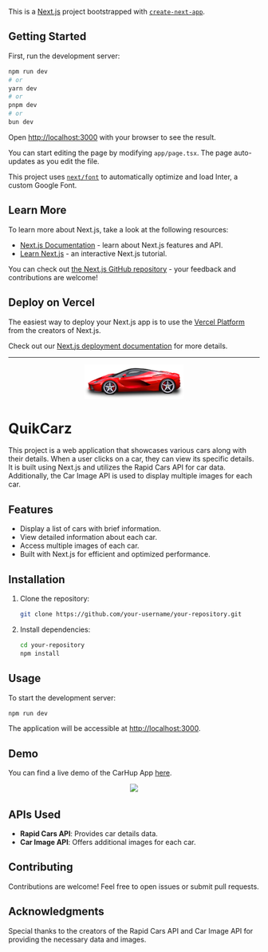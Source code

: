 This is a [Next.js](https://nextjs.org/) project bootstrapped with [`create-next-app`](https://github.com/vercel/next.js/tree/canary/packages/create-next-app).

## Getting Started

First, run the development server:

```bash
npm run dev
# or
yarn dev
# or
pnpm dev
# or
bun dev
```

Open [http://localhost:3000](http://localhost:3000) with your browser to see the result.

You can start editing the page by modifying `app/page.tsx`. The page auto-updates as you edit the file.

This project uses [`next/font`](https://nextjs.org/docs/basic-features/font-optimization) to automatically optimize and load Inter, a custom Google Font.

## Learn More

To learn more about Next.js, take a look at the following resources:

- [Next.js Documentation](https://nextjs.org/docs) - learn about Next.js features and API.
- [Learn Next.js](https://nextjs.org/learn) - an interactive Next.js tutorial.

You can check out [the Next.js GitHub repository](https://github.com/vercel/next.js/) - your feedback and contributions are welcome!

## Deploy on Vercel

The easiest way to deploy your Next.js app is to use the [Vercel Platform](https://vercel.com/new?utm_medium=default-template&filter=next.js&utm_source=create-next-app&utm_campaign=create-next-app-readme) from the creators of Next.js.

Check out our [Next.js deployment documentation](https://nextjs.org/docs/deployment) for more details.

---

<p align="center">
  <img width="200" src="./public/car.png">
</p>

# QuikCarz

This project is a web application that showcases various cars along with their details. When a user clicks on a car, they can view its specific details. It is built using Next.js and utilizes the Rapid Cars API for car data. Additionally, the Car Image API is used to display multiple images for each car.

## Features

- Display a list of cars with brief information.
- View detailed information about each car.
- Access multiple images of each car.
- Built with Next.js for efficient and optimized performance.

## Installation

1. Clone the repository:

   ```bash
   git clone https://github.com/your-username/your-repository.git
   ```

2. Install dependencies:

   ```bash
   cd your-repository
   npm install
   ```

## Usage

To start the development server:

```bash
npm run dev
```

The application will be accessible at [http://localhost:3000](http://localhost:3000).

## Demo

You can find a live demo of the CarHup App [here](https://car-hup.netlify.app/).

<p align="center">
  <img  src="./public/carhup.png">
</p>

## APIs Used

- **Rapid Cars API**: Provides car details data.
- **Car Image API**: Offers additional images for each car.

## Contributing

Contributions are welcome! Feel free to open issues or submit pull requests.

## Acknowledgments

Special thanks to the creators of the Rapid Cars API and Car Image API for providing the necessary data and images.
